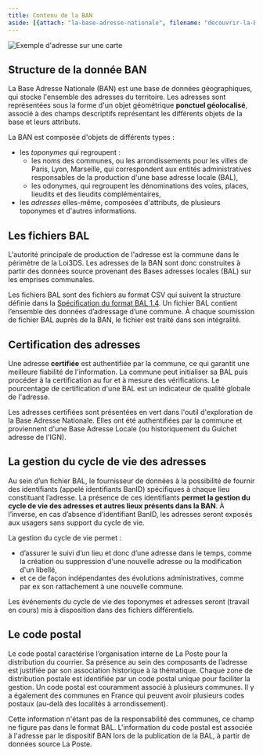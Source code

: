 ```yaml
---
title: Contenu de la BAN
aside: [{attach: "la-base-adresse-nationale", filename: "decouvrir-la-BAN--la-base-adresse-nationale"}]
---
```



![Exemple d'adresse sur une carte](img/pages/contenu_de_la_ban/contenu-la-ban-hero-illu.png)

## Structure de la donnée BAN

La Base Adresse Nationale (BAN) est une base de données géographiques, qui stocke l'ensemble des adresses du territoire. Les adresses sont représentées sous la forme d'un objet géométrique **ponctuel géolocalisé**, associé à des champs descriptifs représentant les différents objets de la base et leurs attributs.

La BAN est composée d'objets de différents types :
- les *toponymes* qui regroupent :
    - les noms des communes, ou les arrondissements pour les villes de Paris, Lyon, Marseille, qui correspondent aux entités administratives responsables de la production d'une base adresse locale (BAL),
    - les odonymes, qui regroupent les dénominations des voies, places, lieudits et des lieudits complémentaires,
- les *adresses* elles-même, composées d'attributs, de plusieurs toponymes et d'autres informations.



## Les fichiers BAL

L'autorité principale de production de l'adresse est la commune dans le périmètre de la Loi3DS. Les adresses de la BAN sont donc construites à partir des données source provenant des Bases adresses locales (BAL) sur les emprises communales.

Les fichiers BAL sont des fichiers au format CSV qui suivent la structure définie dans la [Spécification du format BAL 1.4](https://aitf-sig-topo.github.io/voies-adresses/files/AITF_SIG_Topo_Format_Base_Adresse_Locale_v1.4.pdf). Un fichier BAL contient l’ensemble des données d’adressage d’une commune. À chaque soumission de fichier BAL auprès de la BAN, le fichier est traité dans son intégralité.



## Certification des adresses
Une adresse **certifiée** est authentifiée par la commune, ce qui garantit une meilleure fiabilité de l'information.
La commune peut initialiser sa BAL puis procéder à la certification au fur et à mesure des vérifications. Le pourcentage de certification d'une BAL est un indicateur de qualité globale de l'adresse.

Les adresses certifiées sont présentées en vert dans l'outil d'exploration de la Base Adresse Nationale.
Elles ont été authentifiées par la commune et proviennent d'une Base Adresse Locale (ou historiquement du Guichet adresse de l'IGN).


## La gestion du cycle de vie des adresses
Au sein d’un fichier BAL, le fournisseur de données à la possibilité de fournir des identifiants (appelé identifiants BanID) spécifiques à chaque lieu constituant l’adresse.
La présence de ces identifiants **permet la gestion du cycle de vie des adresses et autres lieux présents dans la BAN**.
À l’inverse, en cas d’absence d’identifiant BanID, les adresses seront exposés aux usagers sans support du cycle de vie.


La gestion du cycle de vie permet :
- d’assurer le suivi d’un lieu et donc d’une adresse dans le temps, comme la création ou suppression d'une nouvelle adresse ou la modification d'un libellé,
- et ce de façon indépendantes des évolutions administratives, comme par ex son rattachement à une nouvelle commune.

Les événements du cycle de vie des toponymes et adresses seront (travail en cours) mis à disposition dans des fichiers différentiels.

## Le code postal

Le code postal caractérise l’organisation interne de La Poste pour la distribution du courrier. Sa présence au sein des composants de l’adresse est justifiée par son association historique à la thématique.
Chaque zone de distribution postale est identifiée par un code postal unique pour faciliter la gestion. Un code postal est couramment associé à plusieurs communes. Il y a également des communes en France qui peuvent avoir plusieurs codes postaux (au-delà des localités à arrondissement).

Cette information n'étant pas de la responsabilité des communes, ce champ ne figure pas dans le format BAL.
L'information du code postal est associée à l'adresse par le dispositif BAN lors de la publication de la BAL, à partir de données source La Poste.

